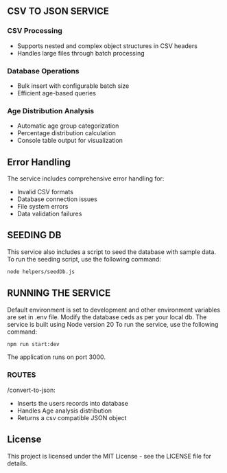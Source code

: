 
## CSV TO JSON SERVICE

### CSV Processing
- Supports nested and complex object structures in CSV headers
- Handles large files through batch processing

### Database Operations
- Bulk insert with configurable batch size
- Efficient age-based queries

### Age Distribution Analysis
- Automatic age group categorization
- Percentage distribution calculation
- Console table output for visualization

## Error Handling

The service includes comprehensive error handling for:
- Invalid CSV formats
- Database connection issues
- File system errors
- Data validation failures

## SEEDING DB
This service also includes a script to seed the database with sample data. To run the seeding script, use the following command:

```bash
node helpers/seedDb.js
```
## RUNNING THE SERVICE
Default environment is set to development and other environment variables are set in .env file.
Modify the database ceds as per your local db.
The service is built using Node version 20
To run the service, use the following command:
```bash
npm run start:dev
```
The application runs on port 3000.

### ROUTES
/convert-to-json:
- Inserts the users records into database
- Handles Age analysis distribution
- Returns a csv compatible JSON object


## License
This project is licensed under the MIT License - see the LICENSE file for details.
